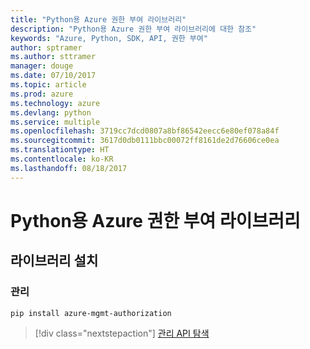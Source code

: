 ```yaml
---
title: "Python용 Azure 권한 부여 라이브러리"
description: "Python용 Azure 권한 부여 라이브러리에 대한 참조"
keywords: "Azure, Python, SDK, API, 권한 부여"
author: sptramer
ms.author: sttramer
manager: douge
ms.date: 07/10/2017
ms.topic: article
ms.prod: azure
ms.technology: azure
ms.devlang: python
ms.service: multiple
ms.openlocfilehash: 3719cc7dcd0807a8bf86542eecc6e80ef078a84f
ms.sourcegitcommit: 3617d0db0111bbc00072ff8161de2d76606ce0ea
ms.translationtype: HT
ms.contentlocale: ko-KR
ms.lasthandoff: 08/18/2017
---
```

# <a name="azure-authorization-libraries-for-python"></a>Python용 Azure 권한 부여 라이브러리

## <a name="install-the-libraries"></a>라이브러리 설치


### <a name="management"></a>관리

```bash
pip install azure-mgmt-authorization
```
> [!div class="nextstepaction"]
> [관리 API 탐색](/python/api/overview/azure/authorization/managementlibrary)